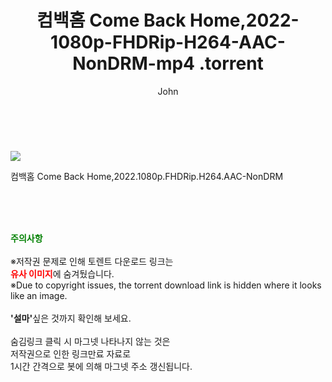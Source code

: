 ﻿---
layout: post
title:  "                    컴백홈 Come Back Home,2022-1080p-FHDRip-H264-AAC-NonDRM-mp4                .torrent"
author: John
categories: [ 영화 ]
tags: [  ]
image: https://torrentrj58.com/uploadfile/full/e57004fc8f18c624b6db5c4c4ef9f9fc994e4e77.jpg 
description: "                    컴백홈 Come Back Home,2022-1080p-FHDRip-H264-AAC-NonDRM-mp4                 torrent 정보 공유"
toc: true
toc_sticky: true
---

<br>
<p><img src="https://torrentrj58.com/uploadfile/full/e57004fc8f18c624b6db5c4c4ef9f9fc994e4e77.jpg"/></p>
 컴백홈 Come Back Home,2022.1080p.FHDRip.H264.AAC-NonDRM    
    
<br><br><br>
<p data-ke-size="size16"><b><span style="color: green;">주의사항</span></b><br /><br />※저작권 문제로 인해 토렌트 다운로드 링크는<br /><b><span style="color: red;">유사 이미지</span></b>에 숨겨뒀습니다.<br />※Due to copyright issues, the torrent download link is hidden where it looks like an image.<br /><br /><b>'설마'</b>싶은 것까지 확인해 보세요.<br /><br />숨김링크 클릭 시 마그넷 나타나지 않는 것은<br />저작권으로 인한 링크만료 자료로<br />1시간 간격으로 봇에 의해 마그넷 주소 갱신됩니다.</p>
